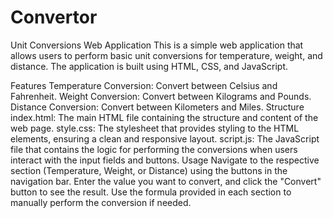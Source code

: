 # Convertor
Unit Conversions Web Application
This is a simple web application that allows users to perform basic unit conversions for temperature, weight, and distance. The application is built using HTML, CSS, and JavaScript.

Features
Temperature Conversion: Convert between Celsius and Fahrenheit.
Weight Conversion: Convert between Kilograms and Pounds.
Distance Conversion: Convert between Kilometers and Miles.
Structure
index.html: The main HTML file containing the structure and content of the web page.
style.css: The stylesheet that provides styling to the HTML elements, ensuring a clean and responsive layout.
script.js: The JavaScript file that contains the logic for performing the conversions when users interact with the input fields and buttons.
Usage
Navigate to the respective section (Temperature, Weight, or Distance) using the buttons in the navigation bar.
Enter the value you want to convert, and click the "Convert" button to see the result.
Use the formula provided in each section to manually perform the conversion if needed.
